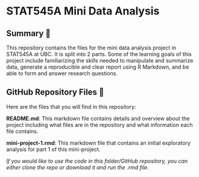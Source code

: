 # STAT545A Mini Data Analysis

## Summary 📑
This repository contains the files for the mini data analysis project in STAT545A at UBC. It is split into 2 parts. Some of the learning goals of this project include familiarizing the skills needed to manipulate and summarize data, generate a reproducible and clear report using R Markdown, and be able to form and answer research questions. 

## GitHub Repository Files 📂
Here are the files that you will find in this repository: 


**README.md**: This markdown file contains details and overview about the project including what files are in the repository and what information each file contains.


**mini-project-1.rmd**: This markdown file that contains an initial exploratory analysis for part 1 of this mini-project.


*If you would like to use the code in this folder/GitHub repository, you can either clone the repo or download it and run the .rmd file.*
